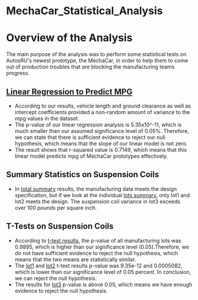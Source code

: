# MechaCar_Statistical_Analysis
# Overview of the Analysis
The main purpose of the analysis was to perform some statistical tests on AutosRU's newest prototype, the MechaCar, in order to help them to come out of production troubles that are blocking the manufacturing teams progress.

## [Linear Regression to Predict MPG](https://drive.google.com/file/d/1_oh6zDU1End7KCGU_gdF615bvLSjMLoc/view?usp=sharing)
- According to our results, vehicle length and ground clearance as well as intercept coefficients provided a non-random amount of variance to the mpg values in the dataset.
- The p-value of our linear regression analysis is 5.35x10^-11, which is much smaller than our assumed significance level of 0.05%. Therefore, we can state that there is sufficient evidence to reject our null hypothesis, which means that the slope of our linear model is not zero.
- The result shows that r-squared value is 0.7149, which means that this linear model predicts mpg of MechaCar prototypes effectively.
## Summary Statistics on Suspension Coils
- In [total summary](https://drive.google.com/file/d/1y2xTtc3P7SmP9ySgur2aqNVi-8zPwfyI/view?usp=sharing) results, the manufacturing data meets the design specification, but if we look at the individual [lots summary](https://drive.google.com/file/d/1emOzlsxakdWZ-tVp2ad5G2CXrl2W7Jnb/view?usp=sharing), only lot1 and lot2 meets the design. The suspension coil variance in lot3 exceeds over 100 pounds per square inch.
## T-Tests on Suspension Coils
- According to [t-test results](https://drive.google.com/file/d/1nT_945QJNydY07erWCmh9YidBvm0LC2q/view?usp=sharing), the p-value of all manufacturing lots was 0.9895, which is higher than our significance level (0.05).Therefore, we do not have sufficient evidence to reject the null hypothesis, which means that the two means are statistically similar.
- The [lot1](https://drive.google.com/file/d/1A5TiuwjNA6NXo57jznqBaCMhHRb6cci-/view?usp=sharing) and [lot2](https://drive.google.com/file/d/1_XDzFeVp2b97lvfQJiIs8MiwTTE7OQik/view?usp=sharing) t-test results p-value was 9.35e-12 and 0.0005082, which is lower than our significance level of 0.05 percent. In conclusion, we can reject the null hypothesis.
- The results for [lot3](https://drive.google.com/file/d/1qcNc7jkcD2ym287vskmBGryNCCA1Xza2/view?usp=sharing) p-value is above 0.05, which means we have enough evidence to reject the null hypothesis.

